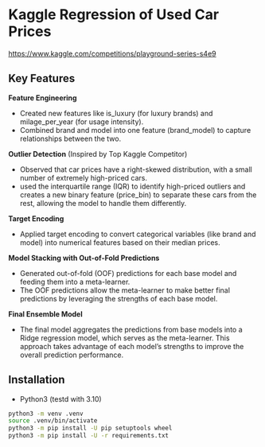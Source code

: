 # Kaggle Regression of Used Car Prices

<https://www.kaggle.com/competitions/playground-series-s4e9>

## Key Features

**Feature Engineering**

- Created new features like is_luxury (for luxury brands) and milage_per_year (for usage intensity).
- Combined brand and model into one feature (brand_model) to capture relationships between the two.

**Outlier Detection** (Inspired by Top Kaggle Competitor)

- Observed that car prices have a right-skewed distribution, with a small number of extremely high-priced cars.
- used the interquartile range (IQR) to identify high-priced outliers and creates a new binary feature (price_bin) to separate these cars from the rest, allowing the model to handle them differently.

**Target Encoding**

- Applied target encoding to convert categorical variables (like brand and model) into numerical features based on their median prices.

**Model Stacking with Out-of-Fold Predictions**

- Generated out-of-fold (OOF) predictions for each base model and feeding them into a meta-learner.
- The OOF predictions allow the meta-learner to make better final predictions by leveraging the strengths of each base model.

**Final Ensemble Model**

- The final model aggregates the predictions from base models into a Ridge regression model, which serves as the meta-learner. This approach takes advantage of each model’s strengths to improve the overall prediction performance.

## Installation

- Python3 (testd with 3.10)

```bash
python3 -m venv .venv
source .venv/bin/activate
python3 -m pip install -U pip setuptools wheel
python3 -m pip install -U -r requirements.txt
```
